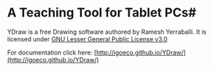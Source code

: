 # A Teaching Tool for Tablet PCs#

YDraw is a free Drawing software authored by Ramesh Yerraballi.
It is licensed under [GNU Lesser General Public License v3.0](http://www.gnu.org/licenses/lgpl-3.0.txt)

For documentation click here: [http://igoeco.github.io/YDraw/](http://igoeco.github.io/YDraw/)
